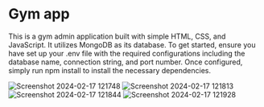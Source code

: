 # Gym app

This is a gym admin application built with simple HTML, CSS, and JavaScript. It utilizes MongoDB as its database. To get started, ensure you have set up your .env file with the required configurations including the database name, connection string, and port number. Once configured, simply run npm install to install the necessary dependencies.

![Screenshot 2024-02-17 121748](https://github.com/MonnoDev/Gym_app/assets/121252311/1d738533-2c42-4689-9544-a3f925e0854c)
![Screenshot 2024-02-17 121813](https://github.com/MonnoDev/Gym_app/assets/121252311/ca5557c8-662a-43df-b1bb-3ffae2e846c9)
![Screenshot 2024-02-17 121844](https://github.com/MonnoDev/Gym_app/assets/121252311/3aca20e8-c3ec-447e-845c-eafef9022d36)
![Screenshot 2024-02-17 121928](https://github.com/MonnoDev/Gym_app/assets/121252311/55dde16e-9796-48a0-8d56-1b54c00651b0)
